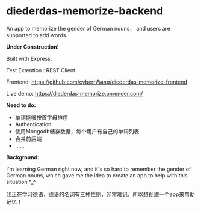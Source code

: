 # diederdas-memorize-backend
An app to memorize the gender of German nouns， and users are supported to add words.

**Under Construction!**

Built with Express.

Test Extention : REST Client

Frontend: https://github.com/cyberrWang/diederdas-memorize-frontend

Live demo: https://diederdas-memorize.onrender.com/

**Need to do:**
* 单词能够按首字母排序
* Authentication
* 使用Mongodb储存数据，每个用户有自己的单词列表
* 合并前后端
* ......

**Background:**

I'm learning German right now, and it's so hard to remember the gender of German nouns, which gave me the idea to create an app to help with this situation ^_^

我正在学习德语，德语的名词有三种性别，非常难记，所以想创建一个app来帮助记忆！
